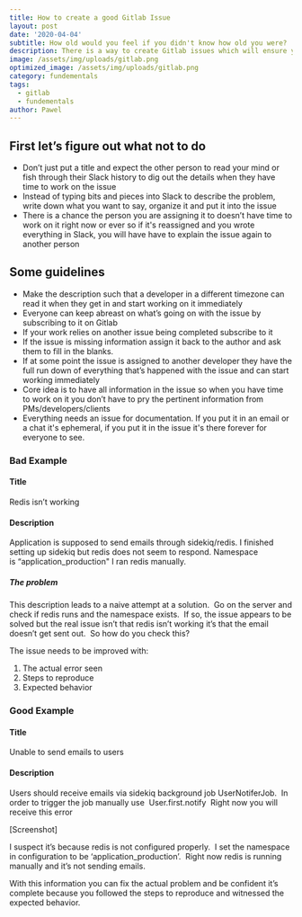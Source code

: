```yaml
---
title: How to create a good Gitlab Issue
layout: post
date: '2020-04-04'
subtitle: How old would you feel if you didn't know how old you were?
description: There is a way to create Gitlab issues which will ensure you get exactly what you want done, let me show you how.
image: /assets/img/uploads/gitlab.png
optimized_image: /assets/img/uploads/gitlab.png
category: fundementals
tags:
  - gitlab
  - fundementals
author: Pawel
---
```


## First let’s figure out what not to do
* Don’t just put a title and expect the other person to read your mind or fish through their Slack history to dig out the details when they have time to work on the issue  
* Instead of typing bits and pieces into Slack to describe the problem, write down what you want to say, organize it and put it into the issue  
* There is a chance the person you are assigning it to doesn’t have time to work on it right now or ever so if it's reassigned and you wrote everything in Slack, you will have have to explain the issue again to another person

## Some guidelines
* Make the description such that a developer in a different timezone can read it when they get in and start working on it immediately  
* Everyone can keep abreast on what’s going on with the issue by subscribing to it on Gitlab  
* If your work relies on another issue being completed subscribe to it  
* If the issue is missing information assign it back to the author and ask them to fill in the blanks.  
* If at some point the issue is assigned to another developer they have the full run down of everything that’s happened with the issue and can start working immediately  
* Core idea is to have all information in the issue so when you have time to work on it you don’t have to pry the pertinent information from PMs/developers/clients  
* Everything needs an issue for documentation. If you put it in an email or a chat it's ephemeral, if you put it in the issue it's there forever for everyone to see.

### Bad Example

#### Title

Redis isn’t working

#### Description

Application is supposed to send emails through sidekiq/redis.
I finished setting up sidekiq but redis does not seem to respond. Namespace is “application_production"
I ran redis manually.

##### The problem

This description leads to a naive attempt at a solution.  Go on the server and check if redis runs and the namespace exists.  If so, the issue appears to be solved but the real issue isn’t that redis isn’t working it’s that the email doesn’t get sent out.  So how do you check this?

The issue needs to be improved with:
1. The actual error seen  
2. Steps to reproduce  
3. Expected behavior  

### Good Example

#### Title 

Unable to send emails to users

#### Description

Users should receive emails via sidekiq background job UserNotiferJob.  In order to trigger the job manually use 
User.first.notify 
Right now you will receive this error 

[Screenshot]

I suspect it’s because redis is not configured properly.  I set the namespace in configuration to be ‘application_production’.  Right now redis is running manually and it’s not sending emails.

With this information you can fix the actual problem and be confident it’s complete because you followed the steps to reproduce and witnessed the expected behavior.
